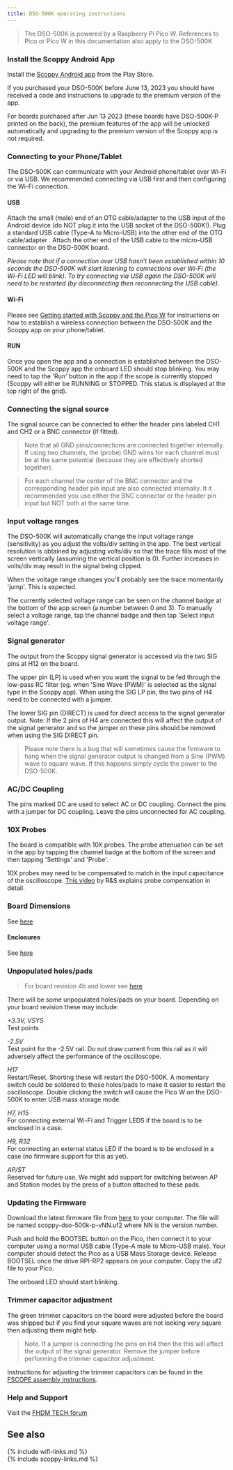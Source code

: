 ```yaml
---
title: DSO-500K operating instructions
---
```


> The DSO-500K is powered by a Raspberry Pi Pico W. References to Pico or Pico W in this documentation also apply to the DSO-500K

### Install the Scoppy Android App
Install the [Scoppy Android app](https://play.google.com/store/apps/details?id=xyz.fhdm.scoppy) from the Play Store.

If you purchased your DSO-500K before June 13, 2023 you should have received a code and instructions to upgrade to the premium version of the app.

For boards purchased after Jun 13 2023 (these boards have DSO-500K-P printed on the back), the premium features of the app will be unlocked automatically 
and upgrading to the premium version of the Scoppy app is not required.

### Connecting to your Phone/Tablet

The DSO-500K can communicate with your Android phone/tablet over Wi-Fi or via USB. We recommended connecting via USB first and then configuring the Wi-Fi connection.

#### USB
Attach the small (male) end of an OTG cable/adapter to the USB input of the Android device (do NOT plug it into the USB socket of the DSO-500K!). 
Plug a standard USB cable (Type-A to Micro-USB) into the other end of the OTG cable/adapter . Attach the other end of the USB cable to the micro-USB connector on the DSO-500K board.

_Please note that if a connection over USB hasn’t been established within 10 seconds the DSO-500K will start listening to connections over Wi-Fi (the Wi-Fi LED will blink). To try connecting via USB again the DSO-500K will need to be restarted (by disconnecting then reconnecting the USB cable)._

#### Wi-Fi
Please see [Getting started with Scoppy and the Pico W](./wiki/Getting-started-with-the-Pico-W) for instructions on how to establish a wireless connection between the DSO-500K and the Scoppy app on your phone/tablet.

#### RUN

Once you open the app and a connection is established between the DSO-500K and the Scoppy app the onboard LED should stop blinking. You may need to tap the 'Run' button in the app if the scope is currently stopped (Scoppy will either be RUNNING or STOPPED. This status is displayed at the top right of the grid).

### Connecting the signal source

The signal source can be connected to either the header pins labeled CH1 and CH2 or a BNC connector (if fitted).

> Note that all GND pins/connections are connected together internally. If using two channels, the (probe) GND wires for each channel must be at the same potential (because they are effectively shorted together). 

> For each channel the center of the BNC connector and the corresponding header pin input are also connected internally. It it recommended you use either the BNC connector or the header pin input but NOT both at the same time.

### Input voltage ranges

The DSO-500K will automatically change the input voltage range (sensitivity) as you adjust the volts/div setting in the app. The best vertical resolution is
obtained by adjusting volts/div so that the trace fills most of the screen vertically (assuming the vertical position is 0). Further increases in volts/div
may result in the signal being clipped.
    
When the voltage range changes you'll probably see the trace momentarily 'jump'. This is expected.   
   
The currently selected voltage range can be seen on the channel badge at the bottom of the app screen (a number between 0 and 3). To manually select a voltage range, tap the channel badge and then tap 'Select input voltage range'.   
   
### Signal generator

The output from the Scoppy signal generator is accessed via the two SIG pins at H12 on the board.
   
The upper pin (LP) is used when you want the signal to be fed through the low-pass RC filter (eg. when 'Sine Wave (PWM)' is selected as the signal type in the Scoppy app). When using the SIG LP pin, the two pins of H4 need to be connected with a jumper.

The lower SIG pin (DIRECT) is used for direct access to the signal generator output. Note: If the 2 pins of H4 are connected this will affect the output of the signal generator and so the jumper on these pins should be removed when using the SIG DIRECT pin.

> Please note there is a bug that will sometimes cause the firmware to hang when the signal generator output is changed from a Sine (PWM) wave to square wave. If this happens simply cycle the power to the DSO-500K.

### AC/DC Coupling

The pins marked DC are used to select AC or DC coupling. Connect the pins with a jumper for DC coupling. Leave the pins unconnected for AC coupling.

### 10X Probes

The board is compatible with 10X probes. The probe attenuation can be set in the app by tapping the channel badge at the bottom of the screen
and then tapping 'Settings' and 'Probe'.
   
10X probes may need to be compensated to match in the input capacitance of the oscilloscope. [This video](https://www.youtube.com/watch?v=ke7ST2CUxNo) by R&S explains probe compensation in detail.

### Board Dimensions
See [here](/wiki/fscope-dso-500k-dimensions)

#### Enclosures
See [here](/wiki/fscope-dso-500k-enclosures)

### Unpopulated holes/pads

> For board revision 4b and lower see [here](https://oscilloscope.fhdm.xyz/wiki/fscope-dso-500k-v2-usage)

There will be some unpopulated holes/pads on your board. Depending on your board revision these may include:

_+3.3V, VSYS_
<br>
Test points

_-2.5V_
<br>
Test point for the -2.5V rail. Do not draw current from this rail as it will adversely affect the performance
of the oscilloscope.

_H17_
<br>
Restart/Reset. Shorting these will restart the DSO-500K. A momentary switch could be soldered to these holes/pads to make it easier to restart the oscilloscope. Double clicking the switch will cause the Pico W on the DSO-500K to enter USB mass storage mode.

_H7, H15_ 
<br>
For connecting external Wi-Fi and Trigger LEDS if the board is to be enclosed in a case.

_H9, R32_ 
<br>
For connecting an external status LED if the board is to be enclosed in a case (no firmware support for this as yet).

_AP/ST_
<br>
Reserved for future use. We might add support for switching between AP and Station modes by the press of a button attached to these pads.

### Updating the Firmware

Download the latest firmware file from [here](./wiki/firmware-versions) to your computer. The file will be named scoppy-dso-500k-p-vNN.uf2 where NN is the version number.

Push and hold the BOOTSEL button on the Pico, then connect it to your computer using a normal USB cable (Type-A male to Micro-USB male). Your computer should detect the Pico as a USB Mass Storage device. Release BOOTSEL once the drive RPI-RP2 appears on your computer. Copy the uf2 file to your Pico.   

The onboard LED should start blinking.

### Trimmer capacitor adjustment

The green trimmer capacitors on the board were adjusted before the board was shipped but if you find your square waves are not looking very square then adjusting them
might help. 

> Note. If a jumper is connecting the pins on H4 then the this will affect the output of the signal generator. Remove the jumper before performing the trimmer capacitor adjustment.

Instructions for adjusting the trimmer capacitors can be found in the [FSCOPE assembly instructions](wiki/fscope-500k).

### Help and Support
Visit the [FHDM TECH forum](https://fhdm.boards.net/)

## See also
{% include wifi-links.md %}
<br>
{% include scoppy-links.md %}
